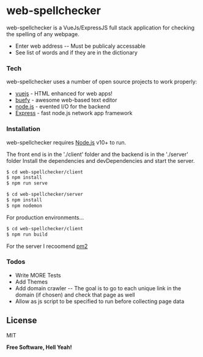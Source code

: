 # web-spellchecker

web-spellchecker is a VueJs/ExpressJS full stack application for checking the spelling of any webpage.
  - Enter web address
  -- Must be publicaly accessable
  - See list of words and if they are in the dictionary

### Tech

web-spellchecker uses a number of open source projects to work properly:

* [vuejs] - HTML enhanced for web apps!
* [buefy] - awesome web-based text editor
* [node.js] - evented I/O for the backend
* [Express] - fast node.js network app framework

### Installation

web-spellchecker requires [Node.js](https://nodejs.org/) v10+ to run.

The front end is in the './client' folder and the backend is in the './server' folder
Install the dependencies and devDependencies and start the server.

```sh
$ cd web-spellchecker/client
$ npm install
$ npm run serve

$ cd web-spellchecker/server
$ npm install
$ npm nodemon
```

For production environments...

```sh
$ cd web-spellchecker/client
$ npm run build
```

For the server I recoomend [pm2](http://pm2.keymetrics.io/docs/usage/quick-start/)

### Todos

 - Write MORE Tests
 - Add Themes
 - Add domain crawler
 -- The goal is to go to each unique link in the domain (if chosen) and check that page as well
 - Allow as js script to be specified to run before collecting page data

License
----

MIT


**Free Software, Hell Yeah!**

[//]: # (These are reference links used in the body of this note and get stripped out when the markdown processor does its job. There is no need to format nicely because it shouldn't be seen. Thanks SO - http://stackoverflow.com/questions/4823468/store-comments-in-markdown-syntax)

   [buefy]: <https://buefy.org/>
   [git-repo-url]: <https://github.com/Arges86/web-spellchecker>
   [vuejs]: <https://vuejs.org/>
   [expressjs]: <https://expressjs.com/>
   [node.js]: <http://nodejs.org>
   [express]: <http://expressjs.com>

